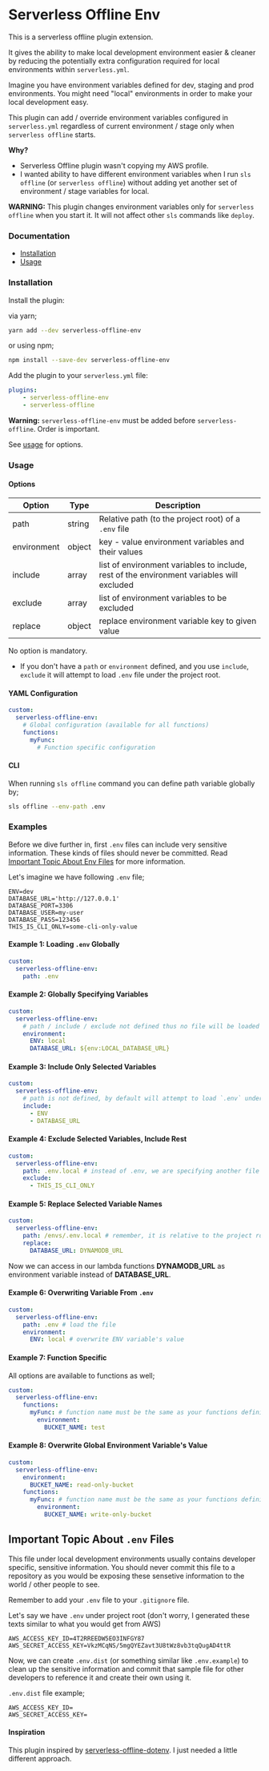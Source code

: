# Serverless Offline Env
This is a serverless offline plugin extension. 

It gives the ability to make local development environment easier & cleaner by reducing 
the potentially extra configuration required for local environments within `serverless.yml`.

Imagine you have environment variables defined for dev, staging and prod environments. You might need "local"
environments in order to make your local development easy.

This plugin can add / override environment variables configured in `serverless.yml` regardless of current 
environment / stage only when `serverless offline` starts.

**Why?**
* Serverless Offline plugin wasn't copying my AWS profile.
* I wanted ability to have different environment variables when I run `sls offline` (or `serverless offline`) without
adding yet another set of environment / stage variables for local.

**WARNING:** This plugin changes environment variables only for `serverless offline` when you start it. It will not
affect other `sls` commands like `deploy`.

### Documentation
* [Installation](#installation)
* [Usage](#usage)

### Installation

Install the plugin:

via yarn;
```bash
yarn add --dev serverless-offline-env
```
or using npm;
```bash
npm install --save-dev serverless-offline-env
```

Add the plugin to your `serverless.yml` file:

```yaml
plugins:
    - serverless-offline-env
    - serverless-offline
```

**Warning:** `serverless-offline-env` must be added before `serverless-offline`. Order is important.

See [usage](#usage) for options.

### Usage
#### Options
| Option       | Type   | Description                                                                              |
| -------------|--------|------------------------------------------------------------------------------------------|
| path         | string | Relative path (to the project root) of a `.env` file                                     |
| environment  | object | key - value environment variables and their values                                       |
| include      | array  | list of environment variables to include, rest of the environment variables will excluded|
| exclude      | array  | list of environment variables to be excluded                                             |
| replace      | object | replace environment variable key to given value                                          |

No option is mandatory.

* If you don't have a `path` or `environment` defined, and you use `include`, `exclude` it will attempt to load `.env`
file under the project root.
#### YAML Configuration
```yaml
custom:
  serverless-offline-env:
    # Global configuration (available for all functions)
    functions:
      myFunc:
        # Function specific configuration
```

#### CLI
When running `sls offline` command you can define path variable globally by;
```bash
sls offline --env-path .env
```

### Examples
Before we dive further in, first `.env` files can include very sensitive information. These kinds of files should never
be committed. Read [Important Topic About Env Files](#important-topic-about-env-files) for more information. 

Let's imagine we have following `.env` file;
```
ENV=dev
DATABASE_URL='http://127.0.0.1'
DATABASE_PORT=3306
DATABASE_USER=my-user
DATABASE_PASS=123456
THIS_IS_CLI_ONLY=some-cli-only-value
```

#### Example 1: Loading `.env` Globally
```yaml
custom:
  serverless-offline-env:
    path: .env
```

#### Example 2: Globally Specifying Variables
```yaml
custom:
  serverless-offline-env:
    # path / include / exclude not defined thus no file will be loaded
    environment:
      ENV: local
      DATABASE_URL: ${env:LOCAL_DATABASE_URL}
```

#### Example 3: Include Only Selected Variables
```yaml
custom:
  serverless-offline-env:
    # path is not defined, by default will attempt to load `.env` under project root
    include:
      - ENV
      - DATABASE_URL
```

#### Example 4: Exclude Selected Variables, Include Rest
```yaml
custom:
  serverless-offline-env:
    path: .env.local # instead of .env, we are specifying another file
    exclude:
      - THIS_IS_CLI_ONLY
```

#### Example 5: Replace Selected Variable Names
```yaml
custom:
  serverless-offline-env:
    path: /envs/.env.local # remember, it is relative to the project root
    replace:
      DATABASE_URL: DYNAMODB_URL
```
Now we can access in our lambda functions **DYNAMODB_URL** as environment variable instead of **DATABASE_URL**.

#### Example 6: Overwriting Variable From `.env`
```yaml
custom:
  serverless-offline-env:
    path: .env # load the file
    environment:
      ENV: local # overwrite ENV variable's value
```

#### Example 7: Function Specific
All options are available to functions as well;
```yaml
custom:
  serverless-offline-env:
    functions:
      myFunc: # function name must be the same as your functions definition.
        environment:
          BUCKET_NAME: test
```

#### Example 8: Overwrite Global Environment Variable's Value
```yaml
custom:
  serverless-offline-env:
    environment:
      BUCKET_NAME: read-only-bucket
    functions:
      myFunc: # function name must be the same as your functions definition.
        environment:
          BUCKET_NAME: write-only-bucket
```

## Important Topic About `.env` Files
This file under local development environments usually contains developer specific, sensitive information.
You should never commit this file to a repository as you would be exposing these sensetive information to the world / 
other people to see.

Remember to add your `.env` file to your `.gitignore` file.

Let's say we have `.env` under project root (don't worry, I generated these texts similar to what you would get from AWS)
```
AWS_ACCESS_KEY_ID=4T2RREEDW5EO3INFGY87
AWS_SECRET_ACCESS_KEY=VkzMCqNS/5mgQYEZavt3U8tWz8vb3tqQugAD4ttR
```

Now, we can create `.env.dist` (or something similar like `.env.example`) to clean up the sensitive information
and commit that sample file for other developers to reference it and create their own using it.

`.env.dist` file example;
```
AWS_ACCESS_KEY_ID=
AWS_SECRET_ACCESS_KEY=
```

#### Inspiration
This plugin inspired by [serverless-offline-dotenv](https://www.npmjs.com/package/serverless-offline-dotenv). I just
needed a little different approach.